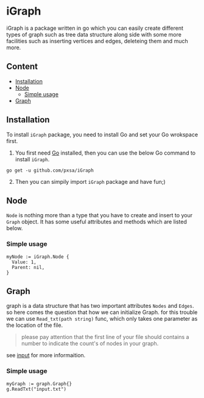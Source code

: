 # iGraph
iGraph is a package written in go which you can easily create different types of graph such as tree data structure along side with some more facilities such as inserting vertices and edges, deleteing them and much more.

## Content
- [Installation](#Installation)
- [Node](#Node)
  - [Simple usage](#Simple-usage)
- [Graph](#Graph)

## Installation
To install `iGraph` package, you need to install Go and set your Go wrokspace first.
1. You first need [Go](https://go.dev) installed, then you can use the below Go command to install `iGraph`.
```
go get -u github.com/pxsa/iGraph
```
2. Then you can simpily import `iGraph` package and have fun;)

## Node
`Node` is nothing more than a type that you have to create and insert to your `Graph` object. It has some useful attributes and methods which are listed below.

### Simple usage
```
myNode := iGraph.Node {
  Value: 1,
  Parent: nil,
}
```

## Graph
graph is a data structure that has two important attributes `Nodes` and `Edges`. so here comes the question that how we can initialize Graph. for this trouble we can use `Read_txt(path string)` func, which only takes one parameter as the location of the file.

> please pay attention that the first line of your file should contains a number to indicate the count's of nodes in your graph.

see [input](https://github.com/pxsa/iGraph/blob/master/input.txt) for more informaition.
### Simple usage
```
myGraph := graph.Graph{}
g.ReadTxt("input.txt")
```
